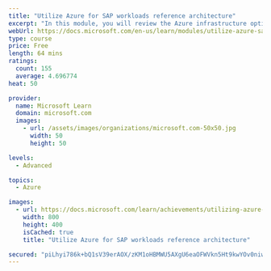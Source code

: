 ```yaml
---
title: "Utilize Azure for SAP workloads reference architecture"
excerpt: "In this module, you will review the Azure infrastructure options for hosting SAP NetWeaver and S/4HANA systems in Azure. You will examine the differences between the offerings of traditional outsourcers and IaaS offerings."
webUrl: https://docs.microsoft.com/en-us/learn/modules/utilize-azure-sap-workloads-reference-architecture/
type: course
price: Free
length: 64 mins
ratings:
  count: 155
  average: 4.696774
heat: 50

provider:
  name: Microsoft Learn
  domain: microsoft.com
  images:
    - url: /assets/images/organizations/microsoft.com-50x50.jpg
      width: 50
      height: 50

levels:
  - Advanced

topics:
  - Azure

images:
  - url: https://docs.microsoft.com/learn/achievements/utilizing-azure-sap-workloads-reference-architecture-social.png
    width: 800
    height: 400
    isCached: true
    title: "Utilize Azure for SAP workloads reference architecture"

secured: "piLhyi786k+bQ1sV39erAOX/zKM1oHBMWU5AXgU6eaOFWVkn5Ht9kwYOv0niw3qb5NnHKOKu9J1DuoBsvAKv7jnu2EzIi2peCLAtCqRnFFVJTA7ne5O6/m0jAo/Y7Sj0TBLB5kTwXrEOvhg7fFq/bCx5zS91LZSC6MqxPQnrNbFIiwWEq8px5IGUPUn0fDd5LaDndenM0ItYjdf5JKQ2BUDr8HapsZ/jvwjjfSDiGLy8wvamsrTuyp9gjmaFKfIEcJXWVZ+NkMi0bD5ktuqljkN4FyMMZHsCp+fh/yltZp5YMngigTqv/qnNH9lqk1mN68pI+2EQ2qFL3ULYCc8KZUw/jdvHp8RKgX0kuijuHPpkLMul24IedSAib+MxBQQtsOqfOhXrr5Y2QPYf6MguMA==;HoUmdTrDWQ+rlDp8hUwo9Q=="
---
```



